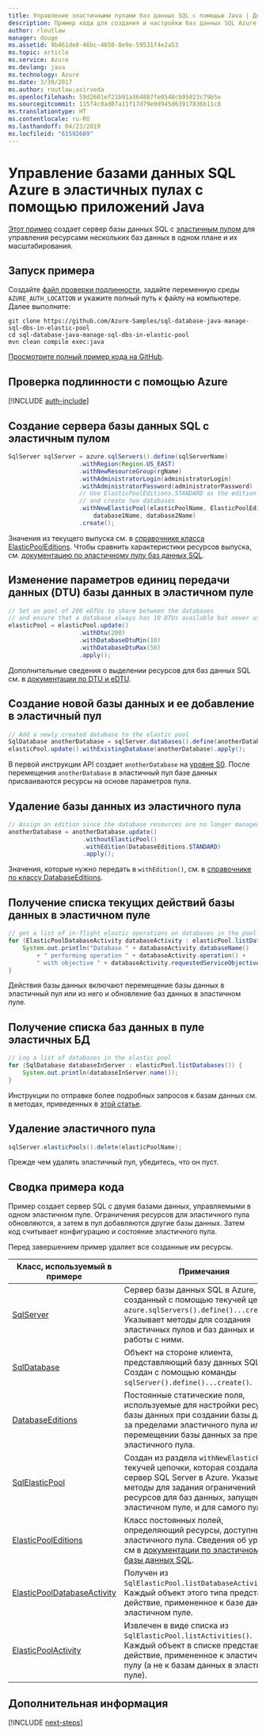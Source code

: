 ```yaml
---
title: Управление эластичными пулами баз данных SQL с помощью Java | Документация Майкрософт
description: Пример кода для создания и настройки баз данных SQL Azure с помощью пакета Azure SDK для Java
author: rloutlaw
manager: douge
ms.assetid: 9b461de8-46bc-4650-8e9e-59531f4e2a53
ms.topic: article
ms.service: Azure
ms.devlang: java
ms.technology: Azure
ms.date: 3/30/2017
ms.author: routlaw;asirveda
ms.openlocfilehash: 59d2601ef21b91a364887fe0548cb95023c79b5e
ms.sourcegitcommit: 115f4c8ad07a11f17d79e9d945d63917836b11c8
ms.translationtype: HT
ms.contentlocale: ru-RU
ms.lasthandoff: 04/23/2019
ms.locfileid: "61592689"
---
```

# <a name="manage-azure-sql-databases-in-elastic-pools-from-your-java-applications"></a>Управление базами данных SQL Azure в эластичных пулах с помощью приложений Java

[Этот пример](https://github.com/Azure-Samples/sql-database-java-manage-sql-dbs-in-elastic-pool) создает сервер базы данных SQL с [эластичным пулом](https://docs.microsoft.com/azure/sql-database/sql-database-elastic-pool) для управления ресурсами нескольких баз данных в одном плане и их масштабирования.

## <a name="run-the-sample"></a>Запуск примера

Создайте [файл проверки подлинности](https://github.com/Azure/azure-sdk-for-java/blob/master/AUTH.md), задайте переменную среды `AZURE_AUTH_LOCATION` и укажите полный путь к файлу на компьютере. Далее выполните:

```
git clone https://github.com/Azure-Samples/sql-database-java-manage-sql-dbs-in-elastic-pool
cd sql-database-java-manage-sql-dbs-in-elastic-pool
mvn clean compile exec:java
```

[Просмотрите полный пример кода на GitHub](https://github.com/Azure-Samples/sql-database-java-manage-sql-dbs-in-elastic-pool).

## <a name="authenticate-with-azure"></a>Проверка подлинности с помощью Azure

[!INCLUDE [auth-include](includes/java-auth-include.md)]

## <a name="create-a-sql-database-server-with-an-elastic-pool"></a>Создание сервера базы данных SQL с эластичным пулом

```java
SqlServer sqlServer = azure.sqlServers().define(sqlServerName)
                    .withRegion(Region.US_EAST)
                    .withNewResourceGroup(rgName)
                    .withAdministratorLogin(administratorLogin)
                    .withAdministratorPassword(administratorPassword)
                    // Use ElasticPoolEditions.STANDARD as the edition
                    // and create two databases
                    .withNewElasticPool(elasticPoolName, ElasticPoolEditions.STANDARD, 
                        database1Name, database2Name)
                    .create();
```

Значения из текущего выпуска см. в [справочнике класса ElasticPoolEditions](https://docs.microsoft.com/java/api/com.microsoft.azure.management.sql._elastic_pool_editions). Чтобы сравнить характеристики ресурсов выпуска, см. [документацию по эластичному пулу баз данных SQL](https://docs.microsoft.com/azure/sql-database/sql-database-elastic-pool). 

## <a name="change-database-transaction-unit-dtu-settings-in-an-elastic-pool"></a>Изменение параметров единиц передачи данных (DTU) базы данных в эластичном пуле

```java
// Set an pool of 200 eDTUs to share between the databases
// and ensure that a database always has 10 DTUs available but never uses more than 50
elasticPool = elasticPool.update()
                    .withDtu(200)
                    .withDatabaseDtuMin(10)
                    .withDatabaseDtuMax(50)
                    .apply();
```

Дополнительные сведения о выделении ресурсов для баз данных SQL см. в [документации по DTU и eDTU](https://docs.microsoft.com/azure/sql-database/sql-database-what-is-a-dtu).

## <a name="create-a-new-database-and-add-it-to-an-elastic-pool"></a>Создание новой базы данных и ее добавление в эластичный пул

```java
// Add a newly created database to the elastic pool
SqlDatabase anotherDatabase = sqlServer.databases().define(anotherDatabaseName).create();
elasticPool.update().withExistingDatabase(anotherDatabase).apply();            
```

В первой инструкции API создает `anotherDatabase` на [уровне S0](https://docs.microsoft.com/azure/sql-database/sql-database-service-tiers). После перемещения `anotherDatabase` в эластичный пул базе данных присваиваются ресурсы на основе параметров пула.

## <a name="remove-a-database-from-an-elastic-pool"></a>Удаление базы данных из эластичного пула
```java
// Assign an edition since the database resources are no longer managed in the pool 
anotherDatabase = anotherDatabase.update()
                     .withoutElasticPool()
                     .withEdition(DatabaseEditions.STANDARD)
                     .apply();
```

Значения, которые нужно передать в `withEdition()`, см. в [справочнике по классу DatabaseEditions](https://docs.microsoft.com/java/api/com.microsoft.azure.management.sql._database_editions).

## <a name="list-current-database-activities-in-an-elastic-pool"></a>Получение списка текущих действий базы данных в эластичном пуле
```java
// get a list of in-flight elastic operations on databases in the pool and log them 
for (ElasticPoolDatabaseActivity databaseActivity : elasticPool.listDatabaseActivities()) {
    System.out.println("Database " + databaseActivity.databaseName() 
        + " performing operation " + databaseActivity.operation() + 
        " with objective " + databaseActivity.requestedServiceObjective());
}
```

Действия базы данных включают перемещение базы данных в эластичный пул или из него и обновление баз данных в эластичном пуле.


## <a name="list-databases-in-an-elastic-pool"></a>Получение списка баз данных в пуле эластичных БД
```java
// Log a list of databases in the elastic pool 
for (SqlDatabase databaseInServer : elasticPool.listDatabases()) {
    System.out.println(databaseInServer.name());
}
```

Инструкции по отправке более подробных запросов к базам данных см. в методах, приведенных в [этой статье](https://docs.microsoft.com/java/api/com.microsoft.azure.management.sql._sql_database).

## <a name="delete-an-elastic-pool"></a>Удаление эластичного пула
```java
sqlServer.elasticPools().delete(elasticPoolName);
```

Прежде чем удалять эластичный пул, убедитесь, что он пуст.

## <a name="sample-code-summary"></a>Сводка примера кода

Пример создает сервер SQL с двумя базами данных, управляемыми в одном эластичном пуле. Ограничения ресурсов для эластичного пула обновляются, а затем в пул добавляются другие базы данных. Затем код считывает конфигурацию и состояние эластичного пула. 

Перед завершением пример удаляет все созданные им ресурсы.

| Класс, используемый в примере | Примечания |
|-------|-------|
| [SqlServer](https://docs.microsoft.com/java/api/com.microsoft.azure.management.sql._sql_server) | Сервер базы данных SQL в Azure, созданный с помощью текучей цепочки `azure.sqlServers().define()...create()`. Указывает методы для создания эластичных пулов и баз данных и работы с ними. 
| [SqlDatabase](https://docs.microsoft.com/java/api/com.microsoft.azure.management.sql._sql_database) | Объект на стороне клиента, представляющий базу данных SQL. Создан с помощью команды `sqlServer().define()...create()`. 
| [DatabaseEditions](https://docs.microsoft.com/java/api/com.microsoft.azure.management.sql._database_editions) | Постоянные статические поля, используемые для настройки ресурсов базы данных при создании базы данных за пределами эластичного пула или при перемещении базы данных за пределы эластичного пула.  
| [SqlElasticPool](https://docs.microsoft.com/java/api/com.microsoft.azure.management.sql._sql_elastic_pool) | Создан из раздела `withNewElasticPool()` текучей цепочки, которая создала сервер SQL Server в Azure. Указывает методы для задания ограничений ресурсов для баз данных, запущенных в эластичном пуле, и для самого пула. 
| [ElasticPoolEditions](https://docs.microsoft.com/java/api/com.microsoft.azure.management.sql._elastic_pool_editions) | Класс постоянных полей, определяющий ресурсы, доступные для эластичного пула. Сведения об уровне см в [документации по эластичному пулу базы данных SQL](https://docs.microsoft.com/azure/sql-database/sql-database-elastic-pool). 
| [ElasticPoolDatabaseActivity](https://docs.microsoft.com/java/api/com.microsoft.azure.management.sql._elastic_pool_database_activity) | Получен из `SqlElasticPool.listDatabaseActivities()`. Каждый объект этого типа представляет действие, примененное к базе данных в эластичном пуле.
| [ElasticPoolActivity](https://docs.microsoft.com/java/api/com.microsoft.azure.management.sql._elastic_pool_activity) | Извлечен в виде списка из `SqlElasticPool.listActivities()`. Каждый объект в списке представляет действие, примененное к эластичному пулу (а не к базам данных в эластичном пуле).

## <a name="next-steps"></a>Дополнительная информация

[!INCLUDE [next-steps](includes/java-next-steps.md)]